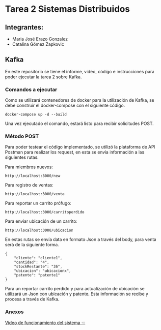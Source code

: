 # Tarea 2 Sistemas Distribuidos

## Integrantes:
- Maria José Erazo Gonzalez
- Catalina Gómez Zapkovic

## Kafka

En este repositorio se tiene el informe, video, código e instrucciones para poder ejecutar la tarea 2 sobre Kafka.

### Comandos a ejecutar

Como se utilizará contenedores de docker para la utilización de Kafka, se debe construir el docker-compose con el siguiente código.

```
docker-compose up -d --build
```
Una vez ejecutado el comando, estará listo para recibir solicitudes POST.


### Método POST

Para poder testear el código implementado, se utilizó la plataforma de API Postman para realizar los request, en esta se envía información a las siguientes rutas.

Para miembros nuevos:

```
http://localhost:3000/new
```

Para registro de ventas:

```
http://localhost:3000/venta
```

Para reportar un carrito prófugo:

```
http://localhost:3000/carritoperdido
```

Para enviar ubicación de un carrito:

```
http://localhost:3000/ubicacion
```

En estas rutas se envía data en formato Json a través del body, para venta será de la siguiente forma.

```
{
    "cliente": "cliente1",
    "cantidad": "4",
    "stockRestante": "36",
    "ubicacion": "ubicacionx",
    "patente": "patente1"
}
```
Para un reportar carrito perdido y para actualización de ubicación se utilizará un Json con ubicación y patente.
Esta información se recibe y procesa a través de Kafka.


### Anexos

[Video de funcionamiento del sistema ☜](https://drive.google.com/drive/folders/1MjSuWQE1b1nd7w5L9C94pB_cDvNJwdno?usp=sharing)
